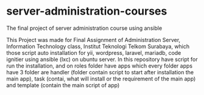 # server-administration-courses
The final project of server administration course using ansible

This Project was made for Final Assignment of Administration Server, Information Technology class, Institut Teknologi Telkom Surabaya, which those script auto installation for yii, wordpress, laravel, mariadb, code ignitier using ansible (lxc) on ubuntu server. In this repository have script for run the installation, and on roles folder have apps which every folder apps have 3 folder are handler (folder contain script to start after installation the main app), task (contai, what will install or the requirement of the main app) and template (contain the main script of app) 

